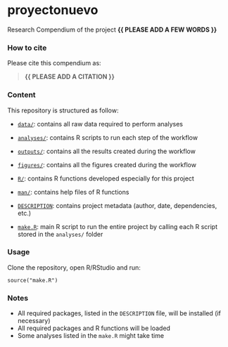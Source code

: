 <!-- README.md is generated from README.Rmd. Please edit that file -->

# proyectonuevo

<!-- badges: start -->
<!-- badges: end -->

Research Compendium of the project **{{ PLEASE ADD A FEW WORDS }}**

### How to cite

Please cite this compendium as:

> **{{ PLEASE ADD A CITATION }}**

### Content

This repository is structured as follow:

-   [`data/`](https://github.com/avallecam/proyectonuevo/tree/master/data):
    contains all raw data required to perform analyses

-   [`analyses/`](https://github.com/avallecam/proyectonuevo/tree/main/analyses/):
    contains R scripts to run each step of the workflow

-   [`outputs/`](https://github.com/avallecam/proyectonuevo/tree/main/outputs):
    contains all the results created during the workflow

-   [`figures/`](https://github.com/avallecam/proyectonuevo/tree/main/figures):
    contains all the figures created during the workflow

-   [`R/`](https://github.com/avallecam/proyectonuevo/tree/main/R):
    contains R functions developed especially for this project

-   [`man/`](https://github.com/avallecam/proyectonuevo/tree/main/man):
    contains help files of R functions

-   [`DESCRIPTION`](https://github.com/avallecam/proyectonuevo/tree/main/DESCRIPTION):
    contains project metadata (author, date, dependencies, etc.)

-   [`make.R`](https://github.com/avallecam/proyectonuevo/tree/main/make.R):
    main R script to run the entire project by calling each R script
    stored in the `analyses/` folder

### Usage

Clone the repository, open R/RStudio and run:

    source("make.R")

### Notes

-   All required packages, listed in the `DESCRIPTION` file, will be
    installed (if necessary)
-   All required packages and R functions will be loaded
-   Some analyses listed in the `make.R` might take time
